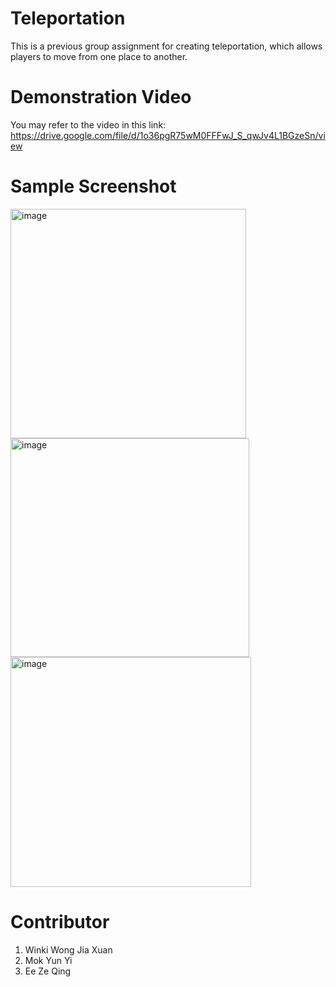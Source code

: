 # Teleportation
This is a previous group assignment for creating teleportation, which allows players to move from one place to another.

# Demonstration Video
You may refer to the video in this link: https://drive.google.com/file/d/1o36pgR75wM0FFFwJ_S_qwJv4L1BGzeSn/view

# Sample Screenshot
<img width="377" height="367" alt="image" src="https://github.com/user-attachments/assets/e8eddd21-17c5-498b-b8c8-636462c98540" />
<img width="382" height="350" alt="image" src="https://github.com/user-attachments/assets/e5d79026-1f5a-4e6e-afb4-86b397eec900" />
<img width="385" height="368" alt="image" src="https://github.com/user-attachments/assets/a1d1857f-fc62-4916-8071-373922e9a658" />

# Contributor
1. Winki Wong Jia Xuan
2. Mok Yun Yi
3. Ee Ze Qing
